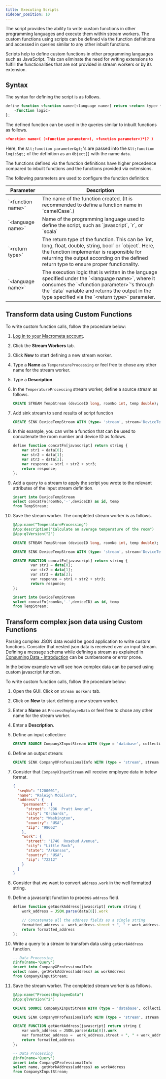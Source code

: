 ```yaml
---
title: Executing Scripts
sidebar_position: 10
---
```



The script provides the ability to write custom functions in other programming languages and execute them within stream workers. The custom functions using scripts can be defined via the function definitions and accessed in queries similar to any other inbuilt functions.

Scripts help to define custom functions in other programming languages such as JavaScript. This can eliminate the need for writing extensions to fulfill the functionalities that are not provided in stream workers or by its extension.

## Syntax

The syntax for defining the script is as follows.

```js
define function <function name>[<language name>] return <return type> {
    <function logic>
};
```
    
The defined function can be used in the queries similar to inbuilt functions as follows.

```json
<function name>( (<function parameter>(, <function parameter>)*)? )
```
    
Here, the `&lt;function parameter&gt;`'s are passed into the `&lt;function logic&gt;` of the definition as an `Object[]` with the name `data`.

The functions defined via the function definitions have higher precedence compared to inbuilt functions and the functions provided via extensions.

The following parameters are used to configure the function definition:

<table>
<thead>
<tr class="header">
<th>Parameter</th>
<th>Description</th>
</tr>
</thead>
<tbody>
<tr class="odd">
<td>`&lt;function name&gt;`</td>
<td>The name of the function created. (It is recommended to define a function name in `camelCase`.)</td>
</tr>
<tr class="even">
<td>`&lt;language name&gt;`</td>
<td>Name of the programming language used to define the script, such as `javascript`, `r`, or `scala`</td>
</tr>
<tr class="odd">
<td>`&lt;return type&gt;`</td>
<td>The return type of the function. This can be `int, long, float, double, string, bool` or `object`. Here, the function implementer is responsible for returning the output according on the defined return type to ensure proper functionality.</td>
</tr>
<tr class="even">
<td>`&lt;language name&gt;`</td>
<td>The execution logic that is written in the language specified under the `&lt;language name&gt;`, where it consumes the `&lt;function parameter&gt;`'s through the `data` variable and returns the output in the type specified via the `&lt;return type&gt;` parameter.
</td>
</tr>
</tbody>
</table>

## Transform data using Custom Functions

To write custom function calls, follow the procedure below:

1. [Log in to your Macrometa account](https://auth-play.macrometa.io/).
1. Click the **Stream Workers** tab.

1. Click **New** to start defining a new stream worker.

1. Type a **Name** as `TemperatureProcessing` or feel free to chose any other name for the stream worker.

1. Type a **Description**.
    
1. In the `TemperatureProcessing` stream worker, define a source stream as follows.

    ```sql
    CREATE STREAM TempStream (deviceID long, roomNo int, temp double);
    ```

1. Add sink stream to send results of script function

    ```sql
	CREATE SINK DeviceTempStream WITH (type= 'stream', stream='DeviceTempStream', map.type='json') (id string, temp double);
    ```

1. In this example, you can write a function that can be used to concatenate the room number and device ID as follows.
    
    ```js
    define function concatFn[javascript] return string {
        var str1 = data[0];
        var str2 = data[1];
        var str3 = data[2];
        var responce = str1 + str2 + str3;
        return responce;
    };
    ```

1. Add a query to a stream to apply the script you wrote to the relevant attributes of the input stream definition.

    ```sql
    insert into DeviceTempStream
    select concatFn(roomNo,'-',deviceID) as id, temp
    from TempStream;
    ```
    
1. Save the stream worker. The completed stream worker is as follows.
    
    ```sql
    @App:name("TemperatureProcessing")
    @App:description("Calculate an average temperature of the room")
    @App:qlVersion("2")
    
    CREATE STREAM TempStream (deviceID long, roomNo int, temp double);
    
	CREATE SINK DeviceTempStream WITH (type= 'stream', stream='DeviceTempStream', map.type='json') (id string, temp double);

    CREATE FUNCTION concatFn[javascript] return string {
            var str1 = data[0];
            var str2 = data[1];
            var str3 = data[2];
            var responce = str1 + str2 + str3;
            return responce;
    };
    
    insert into DeviceTempStream
    select concatFn(roomNo,'-',deviceID) as id, temp
    from TempStream;
    ```
   
## Transform complex json data using Custom Functions

Parsing complex JSON data would be good application to write custom functions. Consider that nested json data is received over an input stream. Defining a message schema while defining a stream as explained in [Consuming Data - Introduction](./consuming-data.md#introduction) can be cumbersome or error prone.

In the below example we will see how complex data can be parsed using custom javascript function.

To write custom function calls, follow the procedure below:

1. Open the GUI. Click on `Stream Workers` tab.

1. Click on **New** to start defining a new stream worker.

1. Enter a **Name** as `ProcessEmployeeData` or feel free to chose any other name for the stream worker.

1. Enter a **Description**.

1. Define an input collection:

    ```sql
	CREATE SOURCE CompanyXInputStream WITH (type = 'database', collection = "CompanyXInputStream", collection.type="doc" , replication.type="global", map.type='json') (seqNo string, name string, address string);
    ```
   
1. Define an output stream:

    ```sql
	CREATE SINK CompanyXProfessionalInfo WITH (type = 'stream', stream = "CompanyXProfessionalInfo", replication.type="local") (name string, workAddress string);

    ```   

1. Consider that `CompanyXInputStream` will receive employee data in below format.

    ```json
    {
      "seqNo": "1200001",
      "name": "Raleigh McGilvra",
      "address": {
        "permanent": {
          "street": "236  Pratt Avenue",
          "city": "Orchards",
          "state": "Washington",
          "country": "USA",
          "zip": "98662"
        },
        "work": {
          "street": "1746  Rosebud Avenue",
          "city": "Little Rock",
          "state": "Arkansas",
          "country": "USA",
          "zip": "72212"
        }
      }
    }
    ```

1. Consider that we want to convert `address.work` in the well formatted string.

1. Define a javascript function to process `address` field.

    ```js
    define function getWorkAddress[javascript] return string {
        work_address = JSON.parse(data[0]).work

        // Concatenate all the address fields as a single string
        formatted_address =  work_address.street + ", " + work_address.city + ", " + work_address.state + ", " + work_address.country + ", " + work_address.zip;
        return formatted_address
    };
    ```
   
1. Write a query to a stream to transfom data using `getWorkAddress` function.

    ```sql
    -- Data Processing
    @info(name='Query')
    insert into CompanyXProfessionalInfo
    select name, getWorkAddress(address) as workAddress
    from CompanyXInputStream;
    ```

1. Save the stream worker. The completed stream worker is as follows.

    ```sql
	@App:name("ProcessEmployeeData")
	@App:qlVersion("2")

	CREATE SOURCE CompanyXInputStream WITH (type = 'database', collection = "CompanyXInputStream", collection.type="doc" , replication.type="global", map.type='json') (seqNo string, name string, address string);

	CREATE SINK CompanyXProfessionalInfo WITH (type = 'stream', stream = "CompanyXProfessionalInfo", replication.type="local", map.type='json') (name string, workAddress string);

	CREATE FUNCTION getWorkAddress[javascript] return string {
	    var work_address = JSON.parse(data[0]).work
	    var formatted_address =  work_address.street + ", " + work_address.city + ", " + work_address.state + ", " + work_address.country + ", " + work_address.zip;
	    return formatted_address
	};

	-- Data Processing
	@info(name='Query')
	insert into CompanyXProfessionalInfo
	select name, getWorkAddress(address) as workAddress
	from CompanyXInputStream;
    ```
